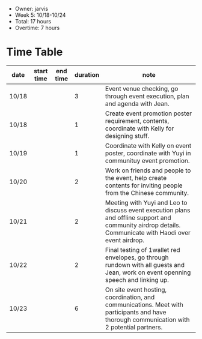   * Owner: jarvis
  * Week 5: 10/18-10/24
  * Total: 17 hours
  * Overtime: 7 hours

  # Time Table
  | date  | start time  | end time | duration  |  note |
  |---|---|---|---|---|
  | 10/18  |   |   | 3  | Event venue checking, go through event execution, plan and agenda with Jean. |
  | 10/18  |   |   | 1  | Create event promotion poster requirement, contents, coordinate with Kelly for designing stuff. |
  | 10/19  |   |   | 1  | Coordinate with Kelly on event poster, coordinate with Yuyi in communituy event promotion. |
  | 10/20  |   |   | 2  | Work on friends and people to the event, help create contents for inviting people from the Chinese community. |
  | 10/21  |   |   | 2  | Meeting with Yuyi and Leo to discuss event execution plans and offline support and community airdrop details. Communicate with Haodi over event airdrop. |
  | 10/22  |   |   | 2  | Final testing of 1wallet red envelopes, go through rundown with all guests and Jean, work on event openning speech and linking up. |
  | 10/23  |   |   | 6  | On site event hosting, coordination, and communications. Meet with participants and have thorough communication with 2 potential partners. |
